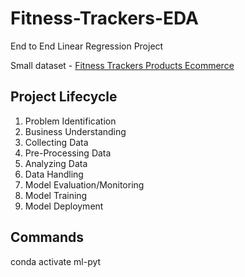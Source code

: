 # Fitness-Trackers-EDA
End to End Linear Regression Project

Small dataset - [Fitness Trackers Products Ecommerce](https://www.kaggle.com/datasets/arnabchaki/fitness-trackers-products-ecommerce)

## Project Lifecycle

1. Problem Identification
2. Business Understanding
3. Collecting Data
4. Pre-Processing Data
5. Analyzing Data
6. Data Handling
7. Model Evaluation/Monitoring
8. Model Training
9. Model Deployment

## Commands

conda activate ml-pyt